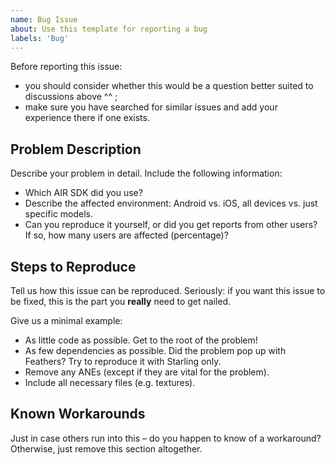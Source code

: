 ```yaml
---
name: Bug Issue
about: Use this template for reporting a bug
labels: 'Bug'
---
```


Before reporting this issue:

- you should consider whether this would be a question better suited to discussions above ^^ ;
- make sure you have searched for similar issues and add your experience there if one exists.


## Problem Description

Describe your problem in detail. Include the following information:

* Which AIR SDK did you use? 
* Describe the affected environment: Android vs. iOS, all devices vs. just specific models.
* Can you reproduce it yourself, or did you get reports from other users? If so, how many users are affected (percentage)?


## Steps to Reproduce

Tell us how this issue can be reproduced. Seriously: if you want this issue to be fixed, this is the part you **really** need to get nailed.

Give us a minimal example:

* As little code as possible. Get to the root of the problem!
* As few dependencies as possible. Did the problem pop up with Feathers? Try to reproduce it with Starling only.
* Remove any ANEs (except if they are vital for the problem).
* Include all necessary files (e.g. textures).


## Known Workarounds

Just in case others run into this – do you happen to know of a workaround? Otherwise, just remove this section altogether.
